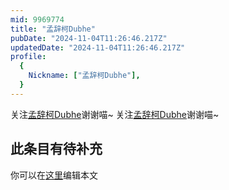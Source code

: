 ```yaml
---
mid: 9969774
title: "孟辞柯Dubhe"
pubDate: "2024-11-04T11:26:46.217Z"
updatedDate: "2024-11-04T11:26:46.217Z"
profile:
  {
    Nickname: ["孟辞柯Dubhe"],
  }
---
```


关注[孟辞柯Dubhe](https://space.bilibili.com/9969774)谢谢喵~ 关注[孟辞柯Dubhe](https://space.bilibili.com/9969774)谢谢喵~

## 此条目有待补充
你可以在[这里](https://github.com/Yuhanawa/VTuber.ICU-Content/edit/master/v/孟辞柯Dubhe/index.md)编辑本文
